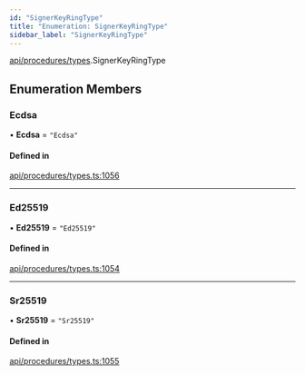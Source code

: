 ```yaml
---
id: "SignerKeyRingType"
title: "Enumeration: SignerKeyRingType"
sidebar_label: "SignerKeyRingType"
---
```


[api/procedures/types](../../../../../modules/API/Procedures/Types/Types.md).SignerKeyRingType

## Enumeration Members

### Ecdsa

• **Ecdsa** = ``"Ecdsa"``

#### Defined in

[api/procedures/types.ts:1056](https://github.com/PolymeshAssociation/polymesh-sdk/blob/8a9e72221/src/api/procedures/types.ts#L1056)

___

### Ed25519

• **Ed25519** = ``"Ed25519"``

#### Defined in

[api/procedures/types.ts:1054](https://github.com/PolymeshAssociation/polymesh-sdk/blob/8a9e72221/src/api/procedures/types.ts#L1054)

___

### Sr25519

• **Sr25519** = ``"Sr25519"``

#### Defined in

[api/procedures/types.ts:1055](https://github.com/PolymeshAssociation/polymesh-sdk/blob/8a9e72221/src/api/procedures/types.ts#L1055)
